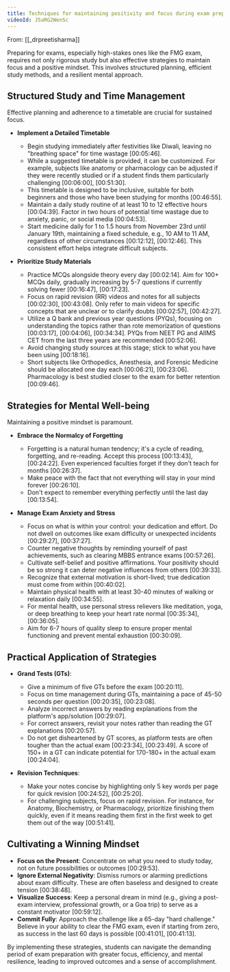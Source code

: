 ```yaml
---
title: Techniques for maintaining positivity and focus during exam preparation
videoId: J5aRG2WenSc
---
```


From: [[_drpreetisharma]] <br/> 

Preparing for exams, especially high-stakes ones like the FMG exam, requires not only rigorous study but also effective strategies to maintain focus and a positive mindset. This involves structured planning, efficient study methods, and a resilient mental approach.

## Structured Study and Time Management

Effective planning and adherence to a timetable are crucial for sustained focus.

*   **Implement a Detailed Timetable**
    *   Begin studying immediately after festivities like Diwali, leaving no "breathing space" for time wastage <a class="yt-timestamp" data-t="00:05:46">[00:05:46]</a>.
    *   While a suggested timetable is provided, it can be customized. For example, subjects like anatomy or pharmacology can be adjusted if they were recently studied or if a student finds them particularly challenging <a class="yt-timestamp" data-t="00:06:00">[00:06:00]</a>, <a class="yt-timestamp" data-t="00:51:30">[00:51:30]</a>.
    *   This timetable is designed to be inclusive, suitable for both beginners and those who have been studying for months <a class="yt-timestamp" data-t="00:46:55">[00:46:55]</a>.
    *   Maintain a daily study routine of at least 10 to 12 effective hours <a class="yt-timestamp" data-t="00:04:39">[00:04:39]</a>. Factor in two hours of potential time wastage due to anxiety, panic, or social media <a class="yt-timestamp" data-t="00:04:53">[00:04:53]</a>.
    *   Start medicine daily for 1 to 1.5 hours from November 23rd until January 19th, maintaining a fixed schedule, e.g., 10 AM to 11 AM, regardless of other circumstances <a class="yt-timestamp" data-t="00:12:12">[00:12:12]</a>, <a class="yt-timestamp" data-t="00:12:46">[00:12:46]</a>. This consistent effort helps integrate difficult subjects.

*   **Prioritize Study Materials**
    *   Practice MCQs alongside theory every day <a class="yt-timestamp" data-t="00:02:14">[00:02:14]</a>. Aim for 100+ MCQs daily, gradually increasing by 5-7 questions if currently solving fewer <a class="yt-timestamp" data-t="00:16:47">[00:16:47]</a>, <a class="yt-timestamp" data-t="00:17:23">[00:17:23]</a>.
    *   Focus on rapid revision (RR) videos and notes for all subjects <a class="yt-timestamp" data-t="00:02:30">[00:02:30]</a>, <a class="yt-timestamp" data-t="00:43:08">[00:43:08]</a>. Only refer to main videos for specific concepts that are unclear or to clarify doubts <a class="yt-timestamp" data-t="00:02:57">[00:02:57]</a>, <a class="yt-timestamp" data-t="00:42:27">[00:42:27]</a>.
    *   Utilize a Q bank and previous year questions (PYQs), focusing on understanding the topics rather than rote memorization of questions <a class="yt-timestamp" data-t="00:03:17">[00:03:17]</a>, <a class="yt-timestamp" data-t="00:04:06">[00:04:06]</a>, <a class="yt-timestamp" data-t="00:34:34">[00:34:34]</a>. PYQs from NEET PG and AIIMS CET from the last three years are recommended <a class="yt-timestamp" data-t="00:52:06">[00:52:06]</a>.
    *   Avoid changing study sources at this stage; stick to what you have been using <a class="yt-timestamp" data-t="00:18:16">[00:18:16]</a>.
    *   Short subjects like Orthopedics, Anesthesia, and Forensic Medicine should be allocated one day each <a class="yt-timestamp" data-t="00:06:21">[00:06:21]</a>, <a class="yt-timestamp" data-t="00:23:06">[00:23:06]</a>. Pharmacology is best studied closer to the exam for better retention <a class="yt-timestamp" data-t="00:09:46">[00:09:46]</a>.

## Strategies for Mental Well-being

Maintaining a positive mindset is paramount.

*   **Embrace the Normalcy of Forgetting**
    *   Forgetting is a natural human tendency; it's a cycle of reading, forgetting, and re-reading. Accept this process <a class="yt-timestamp" data-t="00:13:43">[00:13:43]</a>, <a class="yt-timestamp" data-t="00:24:22">[00:24:22]</a>. Even experienced faculties forget if they don't teach for months <a class="yt-timestamp" data-t="00:26:37">[00:26:37]</a>.
    *   Make peace with the fact that not everything will stay in your mind forever <a class="yt-timestamp" data-t="00:26:10">[00:26:10]</a>.
    *   Don't expect to remember everything perfectly until the last day <a class="yt-timestamp" data-t="00:13:54">[00:13:54]</a>.

*   **Manage Exam Anxiety and Stress**
    *   Focus on what is within your control: your dedication and effort. Do not dwell on outcomes like exam difficulty or unexpected incidents <a class="yt-timestamp" data-t="00:29:27">[00:29:27]</a>, <a class="yt-timestamp" data-t="00:37:27">[00:37:27]</a>.
    *   Counter negative thoughts by reminding yourself of past achievements, such as clearing MBBS entrance exams <a class="yt-timestamp" data-t="00:57:26">[00:57:26]</a>.
    *   Cultivate self-belief and positive affirmations. Your positivity should be so strong it can deter negative influences from others <a class="yt-timestamp" data-t="00:39:33">[00:39:33]</a>.
    *   Recognize that external motivation is short-lived; true dedication must come from within <a class="yt-timestamp" data-t="00:40:02">[00:40:02]</a>.
    *   Maintain physical health with at least 30-40 minutes of walking or relaxation daily <a class="yt-timestamp" data-t="00:34:55">[00:34:55]</a>.
    *   For mental health, use personal stress relievers like meditation, yoga, or deep breathing to keep your heart rate normal <a class="yt-timestamp" data-t="00:35:34">[00:35:34]</a>, <a class="yt-timestamp" data-t="00:36:05">[00:36:05]</a>.
    *   Aim for 6-7 hours of quality sleep to ensure proper mental functioning and prevent mental exhaustion <a class="yt-timestamp" data-t="00:30:09">[00:30:09]</a>.

## Practical Application of Strategies

*   **Grand Tests (GTs)**:
    *   Give a minimum of five GTs before the exam <a class="yt-timestamp" data-t="00:20:11">[00:20:11]</a>.
    *   Focus on time management during GTs, maintaining a pace of 45-50 seconds per question <a class="yt-timestamp" data-t="00:20:35">[00:20:35]</a>, <a class="yt-timestamp" data-t="00:23:08">[00:23:08]</a>.
    *   Analyze incorrect answers by reading explanations from the platform's app/solution <a class="yt-timestamp" data-t="00:29:07">[00:29:07]</a>.
    *   For correct answers, revisit your notes rather than reading the GT explanations <a class="yt-timestamp" data-t="00:20:57">[00:20:57]</a>.
    *   Do not get disheartened by GT scores, as platform tests are often tougher than the actual exam <a class="yt-timestamp" data-t="00:23:34">[00:23:34]</a>, <a class="yt-timestamp" data-t="00:23:49">[00:23:49]</a>. A score of 150+ in a GT can indicate potential for 170-180+ in the actual exam <a class="yt-timestamp" data-t="00:24:04">[00:24:04]</a>.

*   **Revision Techniques**:
    *   Make your notes concise by highlighting only 5 key words per page for quick revision <a class="yt-timestamp" data-t="00:24:52">[00:24:52]</a>, <a class="yt-timestamp" data-t="00:25:20">[00:25:20]</a>.
    *   For challenging subjects, focus on rapid revision. For instance, for Anatomy, Biochemistry, or Pharmacology, prioritize finishing them quickly, even if it means reading them first in the first week to get them out of the way <a class="yt-timestamp" data-t="00:51:41">[00:51:41]</a>.

## Cultivating a Winning Mindset

*   **Focus on the Present**: Concentrate on what you need to study today, not on future possibilities or outcomes <a class="yt-timestamp" data-t="00:29:53">[00:29:53]</a>.
*   **Ignore External Negativity**: Dismiss rumors or alarming predictions about exam difficulty. These are often baseless and designed to create tension <a class="yt-timestamp" data-t="00:38:48">[00:38:48]</a>.
*   **Visualize Success**: Keep a personal dream in mind (e.g., giving a post-exam interview, professional growth, or a Goa trip) to serve as a constant motivator <a class="yt-timestamp" data-t="00:59:12">[00:59:12]</a>.
*   **Commit Fully**: Approach the challenge like a 65-day "hard challenge." Believe in your ability to clear the FMG exam, even if starting from zero, as success in the last 60 days is possible <a class="yt-timestamp" data-t="00:41:01">[00:41:01]</a>, <a class="yt-timestamp" data-t="00:41:13">[00:41:13]</a>.

By implementing these strategies, students can navigate the demanding period of exam preparation with greater focus, efficiency, and mental resilience, leading to improved outcomes and a sense of accomplishment.